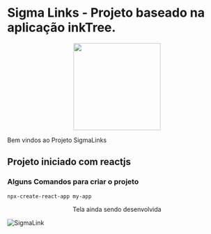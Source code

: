 # Sigma Links - Projeto baseado na aplicação inkTree.
<div style='text-align: center'>
<img src='https://user-images.githubusercontent.com/62387982/200441084-e5f1ca1f-23ac-452c-8281-d51d64eb6344.png' width="200px"></img>
</div>

<span style='text-align: center'>Bem vindos ao Projeto SigmaLinks</span>

<h2>Projeto iniciado com reactjs</h2>

### Alguns Comandos para criar o projeto
`npx-create-react-app my-app`


<p style='text-align: center; margin-top: 14px'>Tela ainda sendo desenvolvida</p>

![SigmaLink](https://user-images.githubusercontent.com/62387982/200441486-9c5e05f7-a49f-414f-8894-b37981a4dac1.png)


